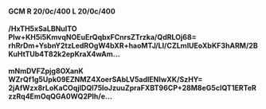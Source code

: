 #### GCM R 20/0c/400 L 20/0c/400
**/HxTH5xSaLBNuITO**<br/>**PIw+KH5i5KmvqNOEuErQqbxFCnrsZTrzka/QdRLOj68=**<br/>**rhRrDm+YsbnY2tzLedROgW4bXR+haoMTJ/LI/CZLmIUEoXbKF3hARM/2BKuHtTUb4T82k2epKraX4wAm...**<br/><br/>
**mNmDVFZpjg8OXanK**<br/>**WZrQf1g5Upk09EZNMZ4XoerSAbLV5adlENIwXK/SzHY=**<br/>**2jAfWzx8rLoKaCOqjlDQl75IoJzuuZpraFXBT96CP+28M8eG5cIQT1ERTeRzzRq4EmOqQGA0WQ2Plh/e...**